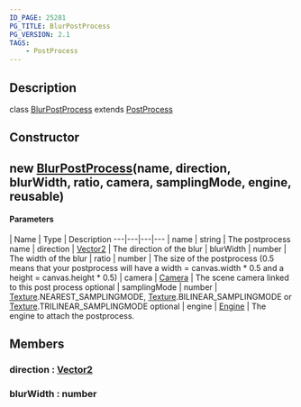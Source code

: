 ```yaml
---
ID_PAGE: 25281
PG_TITLE: BlurPostProcess
PG_VERSION: 2.1
TAGS:
    - PostProcess
---
```

## Description

class [BlurPostProcess](/classes/2.3/BlurPostProcess) extends [PostProcess](/classes/2.3/PostProcess)



## Constructor

##  new [BlurPostProcess](/classes/2.3/BlurPostProcess)(name, direction, blurWidth, ratio, camera, samplingMode, engine, reusable)



#### Parameters
 | Name | Type | Description
---|---|---|---
 | name | string |   The postprocess name
 | direction | [Vector2](/classes/2.3/Vector2) |   The direction of the blur
 | blurWidth | number |   The width of the blur
 | ratio | number |   The size of the postprocess (0.5 means that your postprocess will have a width = canvas.width * 0.5 and a height = canvas.height * 0.5)
 | camera | [Camera](/classes/2.3/Camera) |   The scene camera linked to this post process
optional | samplingMode | number |   [Texture](/classes/2.3/Texture).NEAREST_SAMPLINGMODE, [Texture](/classes/2.3/Texture).BILINEAR_SAMPLINGMODE or [Texture](/classes/2.3/Texture).TRILINEAR_SAMPLINGMODE
optional | engine | [Engine](/classes/2.3/Engine) |   The engine to attach the postprocess.
## Members

### direction : [Vector2](/classes/2.3/Vector2)



### blurWidth : number



